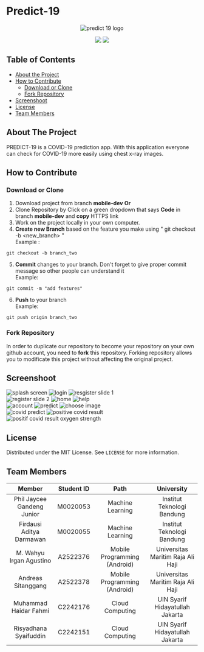 # Predict-19

<p align="center">
  <img src="https://github.com/wahyuirgan/Predict-19/blob/mobile-dev/app/src/main/ic_launcher-playstore.png" alt="predict 19 logo">
</p>
<p align="center">
    <img src="https://img.shields.io/badge/ID-B21--CAP0430-blue">
    <a href="https://github.com/wahyuirgan/Predict-19/blob/main/LICENSE">
      <img src="https://img.shields.io/github/license/wahyuirgan/Predict-19">
    </a>
</p>

<!-- TABLE OF CONTENTS -->
## Table of Contents

* [About the Project](#about-the-project)
* [How to Contribute](#how-to-contribute)
  * [Download or Clone](#download-or-clone)
  * [Fork Repository](#fork-repository)
* [Screenshoot](#screenshoot)
* [License](#license)
* [Team Members](#team-members)

<!-- ABOUT THE PROJECT -->
## About The Project
PREDICT-19 is a COVID-19 prediction app. With this application everyone can check for COVID-19 more easily using chest x-ray images.

<!-- ABOUT THE PROJECT -->
## How to Contribute
### Download or Clone
1. Download project from branch **mobile-dev** <b>Or</b>
2. Clone Repository by Click on a green dropdown that says <b>Code</b> in branch **mobile-dev** and **copy** HTTPS link
3. Work on the project locally in your own computer.
4. **Create new Branch** based on the feature you make using " git checkout -b <new_branch> " <br/>
Example :
```
git checkout -b branch_two
```
5. **Commit** changes to your branch. Don't forget to give proper commit message so other people can understand it <br/>
Example:
```
git commit -m "add features"
```
6. **Push** to your branch <br/>
Example:
```
git push origin branch_two
```
### Fork Repository
In order to duplicate our repository to become your repository on your own github account, you need to **fork** this repository. Forking repository allows you to modificate this project without affecting the original project.

<!-- Screenshoot -->
## Screenshoot
<img src="https://github.com/wahyuirgan/Predict-19/blob/main/screenshoot/splash%20screen.png" alt="splash screen">
<img src="https://github.com/wahyuirgan/Predict-19/blob/main/screenshoot/login.png" alt="login">
<img src="https://github.com/wahyuirgan/Predict-19/blob/main/screenshoot/register_page1.png" alt="resgister slide 1"><br>
<img src="https://github.com/wahyuirgan/Predict-19/blob/main/screenshoot/register_page2.png" alt="register slide 2">
<img src="https://github.com/wahyuirgan/Predict-19/blob/main/screenshoot/home.png" alt="home">
<img src="https://github.com/wahyuirgan/Predict-19/blob/main/screenshoot/help.png" alt="help"><br>
<img src="https://github.com/wahyuirgan/Predict-19/blob/main/screenshoot/account.png" alt="account">
<img src="https://github.com/wahyuirgan/Predict-19/blob/main/screenshoot/predict.png" alt="predict">
<img src="https://github.com/wahyuirgan/Predict-19/blob/main/screenshoot/choose%20image.png" alt="choose image"><br>
<img src="https://github.com/wahyuirgan/Predict-19/blob/main/screenshoot/covid%20predict.png" alt="covid predict">
<img src="https://github.com/wahyuirgan/Predict-19/blob/main/screenshoot/positive%20covid%20result.png" alt="positive covid result">
<img src="https://github.com/wahyuirgan/Predict-19/blob/main/screenshoot/positive%20covid%20result%20oxygen%20strength.png" alt="positif covid result oxygen strength">

<!-- License -->
## License
Distributed under the MIT License. See `LICENSE` for more information.

## Team Members
|              Member              | Student ID |             Path             |             University            |
| :------------------------------: | :--------: | :--------------------------: | :-------------------------------: | 
|    Phil Jaycee Gandeng Junior    |  M0020053  |       Machine Learning       |     Institut Teknologi Bandung    |
|     Firdausi Aditya Darmawan     |  M0020055  |       Machine Learning       |     Institut Teknologi Bandung    |
|      M. Wahyu Irgan Agustino     |  A2522376  | Mobile Programming (Android) | Universitas Maritim Raja Ali Haji |
|        Andreas Sitanggang        |  A2522378  | Mobile Programming (Android) | Universitas Maritim Raja Ali Haji |
|      Muhammad Haidar Fahmi       |  C2242176  |       Cloud Computing        |  UIN Syarif Hidayatullah Jakarta  |
|       Risyadhana Syaifuddin      |  C2242151  |       Cloud Computing        |  UIN Syarif Hidayatullah Jakarta  |


